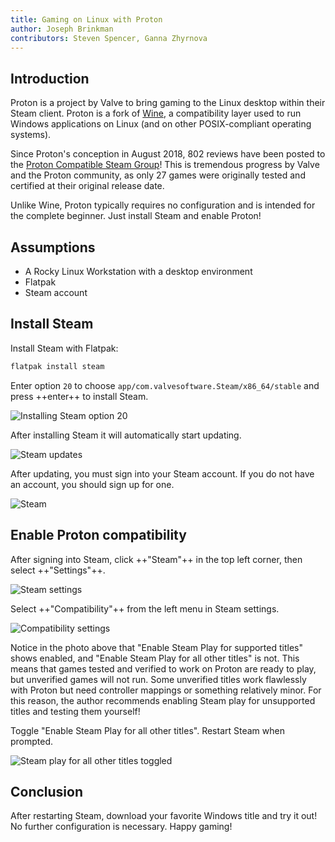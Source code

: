 ```yaml
---
title: Gaming on Linux with Proton
author: Joseph Brinkman
contributors: Steven Spencer, Ganna Zhyrnova
---
```


## Introduction

Proton is a project by Valve to bring gaming to the Linux desktop within their Steam client. Proton is a fork of [Wine](https://www.winehq.org/), a compatibility layer used to run Windows applications on Linux (and on other POSIX-compliant operating systems).

Since Proton's conception in August 2018, 802 reviews have been posted to the [Proton Compatible Steam Group](https://store.steampowered.com/curator/33483305-Proton-Compatible/about/)! This is tremendous progress by Valve and the Proton community, as only 27 games were originally tested and certified at their original release date.

Unlike Wine, Proton typically requires no configuration and is intended for the complete beginner. Just install Steam and enable Proton!

## Assumptions

* A Rocky Linux Workstation with a desktop environment
* Flatpak
* Steam account

## Install Steam

Install Steam with Flatpak:

```bash
flatpak install steam 
```

Enter option `20` to choose `app/com.valvesoftware.Steam/x86_64/stable` and press ++enter++ to install Steam.

![Installing Steam option 20](images/Timeline_1_01_00_22_00.jpg)

After installing Steam it will automatically start updating.

![Steam updates](images/Timeline_1_01_04_16_00.jpg)

After updating, you must sign into your Steam account. If you do not have an account, you should sign up for one.

![Steam](images/Timeline_1_01_06_09_04.jpg)

## Enable Proton compatibility

After signing into Steam, click ++"Steam"++ in the top left corner, then select ++"Settings"++.

![Steam settings](images/Timeline_1_01_10_18_38.jpg)

Select ++"Compatibility"++ from the left menu in Steam settings.

![Compatibility settings](images/Timeline_1_01_10_58_27.jpg)

Notice in the photo above that "Enable Steam Play for supported titles" shows enabled, and "Enable Steam Play for all other titles" is not. This means that games tested and verified to work on Proton are ready to play, but unverified games will not run. Some unverified titles work flawlessly with Proton but need controller mappings or something relatively minor. For this reason, the author recommends enabling Steam play for unsupported titles and testing them yourself!

Toggle "Enable Steam Play for all other titles". Restart Steam when prompted.

![Steam play for all other titles toggled](images/Timeline_1_01_11_07_44.jpg)

## Conclusion

After restarting Steam, download your favorite Windows title and try it out! No further configuration is necessary. Happy gaming!
